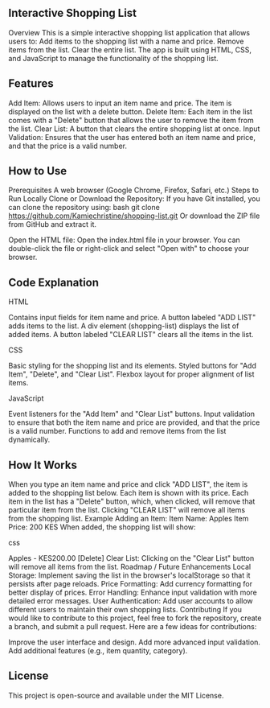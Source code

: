 ## Interactive Shopping List
Overview
This is a simple interactive shopping list application that allows users to:
Add items to the shopping list with a name and price.
Remove items from the list.
Clear the entire list.
The app is built using HTML, CSS, and JavaScript to manage the functionality of the shopping list.

## Features
Add Item: Allows users to input an item name and price. The item is displayed on the list with a delete button.
Delete Item: Each item in the list comes with a "Delete" button that allows the user to remove the item from the list.
Clear List: A button that clears the entire shopping list at once.
Input Validation: Ensures that the user has entered both an item name and price, and that the price is a valid number.
## How to Use
Prerequisites
A web browser (Google Chrome, Firefox, Safari, etc.)
Steps to Run Locally
Clone or Download the Repository: If you have Git installed, you can clone the repository using:
bash
git clone https://github.com/Kamiechristine/shopping-list.git
Or download the ZIP file from GitHub and extract it.

Open the HTML file: Open the index.html file in your browser. You can double-click the file or right-click and select "Open with" to choose your browser.

## Code Explanation

HTML

Contains input fields for item name and price.
A button labeled "ADD LIST" adds items to the list.
A div element (shopping-list) displays the list of added items.
A button labeled "CLEAR LIST" clears all the items in the list.

CSS

Basic styling for the shopping list and its elements.
Styled buttons for "Add Item", "Delete", and "Clear List".
Flexbox layout for proper alignment of list items.

JavaScript

Event listeners for the "Add Item" and "Clear List" buttons.
Input validation to ensure that both the item name and price are provided, and that the price is a valid number.
Functions to add and remove items from the list dynamically.
## How It Works
When you type an item name and price and click "ADD LIST", the item is added to the shopping list below. Each item is shown with its price.
Each item in the list has a "Delete" button, which, when clicked, will remove that particular item from the list.
Clicking "CLEAR LIST" will remove all items from the shopping list.
Example
Adding an Item:
Item Name: Apples
Item Price: 200 KES
When added, the shopping list will show:

css

Apples - KES200.00  [Delete]
Clear List:
Clicking on the "Clear List" button will remove all items from the list.
Roadmap / Future Enhancements
Local Storage: Implement saving the list in the browser's localStorage so that it persists after page reloads.
Price Formatting: Add currency formatting for better display of prices.
Error Handling: Enhance input validation with more detailed error messages.
User Authentication: Add user accounts to allow different users to maintain their own shopping lists.
Contributing
If you would like to contribute to this project, feel free to fork the repository, create a branch, and submit a pull request. Here are a few ideas for contributions:

Improve the user interface and design.
Add more advanced input validation.
Add additional features (e.g., item quantity, category).

## License
This project is open-source and available under the MIT License.





